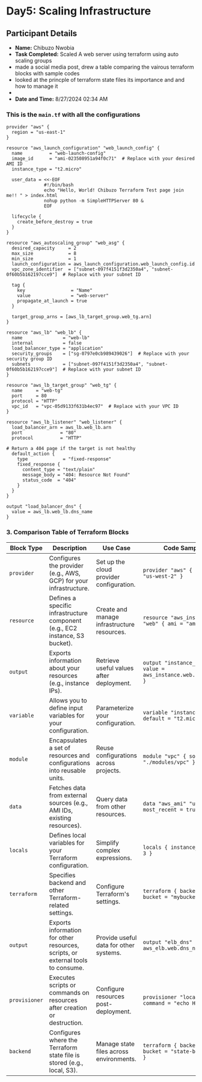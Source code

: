 # Day5: Scaling Infrastructure

## Participant Details
- **Name:** Chibuzo Nwobia
- **Task Completed:**  Scaled A web server using terraform using auto scaling groups
- made a social media post, drew a table comparing the vairous terraform blocks with sample codes
- looked at the princple of terraform state files its importance and and how to manage it 
-  
- **Date and Time:** 8/27/2024 02:34 AM

### This is the `main.tf` with all the configurations  
```hcl
provider "aws" {
  region = "us-east-1"
}

resource "aws_launch_configuration" "web_launch_config" {
  name          = "web-launch-config"
  image_id      = "ami-023508951a94f0c71"  # Replace with your desired AMI ID
  instance_type = "t2.micro"

  user_data = <<-EOF
              #!/bin/bash
              echo "Hello, World! Chibuzo Terraform Test page join me!! " > index.html
              nohup python -m SimpleHTTPServer 80 &
              EOF

  lifecycle {
    create_before_destroy = true
  }
}

resource "aws_autoscaling_group" "web_asg" {
  desired_capacity     = 2
  max_size             = 8
  min_size             = 1
  launch_configuration = aws_launch_configuration.web_launch_config.id
  vpc_zone_identifier  = ["subnet-097f4151f3d2350a4", "subnet-0f60b5b162197cce9"]  # Replace with your subnet ID

  tag {
    key                 = "Name"
    value               = "web-server"
    propagate_at_launch = true
  }

  target_group_arns = [aws_lb_target_group.web_tg.arn]
}

resource "aws_lb" "web_lb" {
  name               = "web-lb"
  internal           = false
  load_balancer_type = "application"
  security_groups    = ["sg-0797e0cb989439026"]  # Replace with your security group ID
  subnets            = ["subnet-097f4151f3d2350a4", "subnet-0f60b5b162197cce9"]  # Replace with your subnet ID
}

resource "aws_lb_target_group" "web_tg" {
  name     = "web-tg"
  port     = 80
  protocol = "HTTP"
  vpc_id   = "vpc-05d9133f631b4ec97"  # Replace with your VPC ID
}

resource "aws_lb_listener" "web_listener" {
  load_balancer_arn = aws_lb.web_lb.arn
  port              = "80"
  protocol          = "HTTP"

# Return a 404 page if the target is not healthy
  default_action {
    type             = "fixed-response"
    fixed_response {
      content_type = "text/plain"
      message_body = "404: Resource Not Found"
      status_code  = "404"
    }
  }
}

output "load_balancer_dns" {
  value = aws_lb.web_lb.dns_name
}
```


### 
### 3. **Comparison Table of Terraform Blocks**

| Block Type             | Description                                                                                           | Use Case                                     | Code Sample                                               |
|------------------------|-------------------------------------------------------------------------------------------------------|---------------------------------------------|------------------------------------------------------------|
| `provider`             | Configures the provider (e.g., AWS, GCP) for your infrastructure.                                      | Set up the cloud provider configuration.    | `provider "aws" { region = "us-west-2" }`                  |
| `resource`             | Defines a specific infrastructure component (e.g., EC2 instance, S3 bucket).                           | Create and manage infrastructure resources. | `resource "aws_instance" "web" { ami = "ami-1234" }`       |
| `output`               | Exports information about your resources (e.g., instance IPs).                                         | Retrieve useful values after deployment.    | `output "instance_ip" { value = aws_instance.web.public_ip }` |
| `variable`             | Allows you to define input variables for your configuration.                                           | Parameterize your configuration.            | `variable "instance_type" { default = "t2.micro" }`        |
| `module`               | Encapsulates a set of resources and configurations into reusable units.                                | Reuse configurations across projects.       | `module "vpc" { source = "./modules/vpc" }`                |
| `data`                 | Fetches data from external sources (e.g., AMI IDs, existing resources).                               | Query data from other resources.            | `data "aws_ami" "ubuntu" { most_recent = true }`           |
| `locals`               | Defines local variables for your Terraform configuration.                                              | Simplify complex expressions.               | `locals { instance_count = 3 }`                            |
| `terraform`            | Specifies backend and other Terraform-related settings.                                                | Configure Terraform's settings.             | `terraform { backend "s3" { bucket = "mybucket" } }`       |
| `output`               | Exports information for other resources, scripts, or external tools to consume.                        | Provide useful data for other systems.      | `output "elb_dns" { value = aws_elb.web.dns_name }`        |
| `provisioner`          | Executes scripts or commands on resources after creation or destruction.                               | Configure resources post-deployment.        | `provisioner "local-exec" { command = "echo Hello" }`      |
| `backend`              | Configures where the Terraform state file is stored (e.g., local, S3).                                 | Manage state files across environments.     | `terraform { backend "s3" { bucket = "state-bucket" } }`   |
